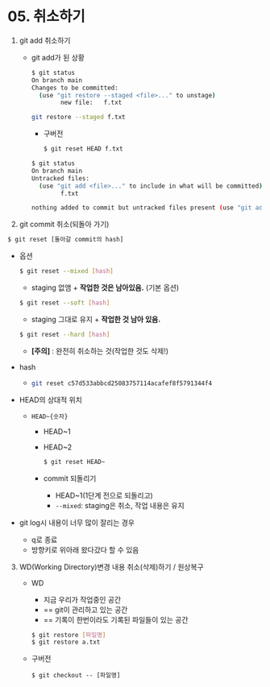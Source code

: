 



# 05. 취소하기

1. git add 취소하기

   * git add가 된 상황

     ```bash
     $ git status
     On branch main
     Changes to be committed:
       (use "git restore --staged <file>..." to unstage)
             new file:   f.txt
     ```

     ```bash
     git restore --staged f.txt
     ```
	
	  * 구버전

        ```bash
        $ git reset HEAD f.txt
        ```
	
     ```bash
     $ git status
     On branch main
     Untracked files:
       (use "git add <file>..." to include in what will be committed)
             f.txt
     
     nothing added to commit but untracked files present (use "git add" to track)
     ```


2. git commit 취소(되돌아 가기)

```bash
$ git reset [돌아갈 commit의 hash]
```




   * 옵션

     ``` bash
     $ git reset --mixed [hash]
     
     ```
     	* staging 없앰 + **작업한 것은 남아있음.**	(기본 옵션)
     
     ```bash
     $ git reset --soft [hash]
     ```
     
     * staging 그대로 유지 + **작업한 것 남아 있음.**
     
     ```bash
     $ git reset --hard [hash]
     ```
     
     * **[주의]** : 완전히 취소하는 것(작업한 것도 삭제!)
     



* hash

  * ```bash
    git reset c57d533abbcd25083757114acafef8f5791344f4
    
    ```

* HEAD의 상대적 위치

  * `HEAD~{숫자}`

    * HEAD~1

    * HEAD~2

      ```bash
      $ git reset HEAD~
      ```

    * commit 되돌리기

      * HEAD~1(1단계 전으로 되돌리고)
      * `--mixed`: staging은 취소, 작업 내용은 유지

* git log시 내용이 너무 많이 잘리는 경우
  * q로 종료
  * 방향키로 위아래 왔다갔다 할 수 있음



3. WD(Working Directory)변경 내용 취소(삭제)하기 / 원상복구

   * WD

     * 지금 우리가 작업중인 공간
     * == git이 관리하고 있는 공간
     * == 기록이 한번이라도 기록된 파일들이 있는 공간

     ```bash
     $ git restore [파일명]
     $ git restore a.txt
     ```

   * 구버전

     ```
     $ git checkout -- [파일명]
     ```

     